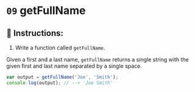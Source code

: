 # `09` getFullName

## 📝 Instructions: 

1. Write a function called `getFullName`.

Given a first and a last name, `getFullName` returns a single string with the given first and last name separated by a single space.

```Javascript
var output = getFullName('Joe', 'Smith');
console.log(output); // --> 'Joe Smith'
```

